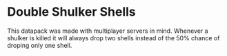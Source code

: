 # Double Shulker Shells

This datapack was made with multiplayer servers in mind. Whenever a shulker is killed it will always drop two shells instead of the 50% chance of droping only one shell.
